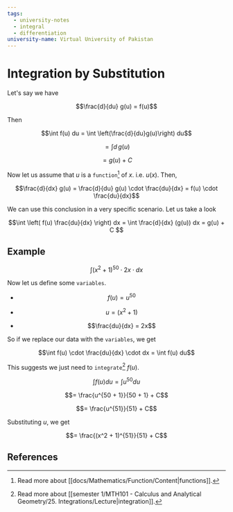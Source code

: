 ```yaml
---
tags:
  - university-notes
  - integral
  - differentiation
university-name: Virtual University of Pakistan
---
```


# Integration by Substitution
Let's say we have  

$$\frac{d}{du} g(u) = f(u)$$

Then  

$$\int f(u) du = \int \left(\frac{d}{du}g(u)\right) du$$

$$= \int d \,g(u)$$

$$= g(u) + C$$

Now let us assume that $u$ is a `function`[^1] of $x$. i.e. $u(x)$. Then,  

$$\frac{d}{dx} g(u) = \frac{d}{du} g(u) \cdot \frac{du}{dx} = f(u) \cdot \frac{du}{dx}$$

We can use this conclusion in a very specific scenario. Let us take a look

$$\int \left( f(u) \frac{du}{dx} \right) dx = \int \frac{d}{dx} (g(u)) dx = g(u) + C
$$

## Example

$$\int (x^2 + 1)^{50} \cdot 2x \cdot dx$$

Now let us define some `variables`.  

- $$f(u) = u^{50}$$

- $$u = (x^2 + 1)$$

- $$\frac{du}{dx} = 2x$$

So if we replace our data with the `variables`, we get  

$$\int f(u) \cdot \frac{du}{dx} \cdot dx = \int f(u) du$$

This suggests we just need to `integrate`[^2] $f(u)$.  

$$\int f(u) du = \int u^{50} du$$

$$= \frac{u^{50 + 1}}{50 + 1} + C$$

$$= \frac{u^{51}}{51} + C$$

Substituting $u$, we get

$$= \frac{(x^2 + 1)^{51}}{51} + C$$

## References

[^1]: Read more about [[docs/Mathematics/Function/Content|functions]].
[^2]: Read more about [[semester 1/MTH101 - Calculus and Analytical Geometry/25. Integrations/Lecture|integration]].
